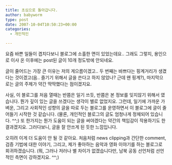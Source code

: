 ```yaml
---
title: 초심으로 돌아갑니다.
author: babyworm
type: post
date: 2007-10-04T10:50:23+00:00
categories:
  - 개인적인

---
```

요즘 바쁜 일들이 겹치다보니 블로그에 소흘한 면이 있었는데요.. 그래도 그렇지, 용인으로 이사 온 이후에는 post된 글이 10개 정도밖에 안되네요. 

  


글이 줄어드는 가장 큰 이유는 저의 게으름이겠고.. 두 번째는 바쁘다는 핑계거리가 생겼다는 것이겠고(음.. 즐기기 위해서 글을 쓴다고 하지 않았나? 근데 왠 핑계?), 마지막으로는 글의 주제가 약간 딱딱했다는 점이겠지요.

  


사실, 이 블로그를 처음 열때는 반쯤은 일기 쓰듯, 반쯤은 본 정보를 잊지않기 위해서 였습니다. 뭔가 깊이 있는 글을 쓰겠다는 생각이 별로 없었지요. 그런데, 일기에 가까운 가벼운, 그리고 사회적인 성향의 글을 따로 두는 블로그를 운영하면서 이 블로그에 글이 줄어들기 시작한 것 같습니다. (물론, 개인적인 블로그의 글도 엄청나게 정체되어 있습니다. ^^;) 또 한가지는 뭔가 도움이 되는 글을 써야겠다는 약간의 책임감이 작용하기도 한 결과겠지요. 그러다보니, 글을 잘 안쓰게 된 듯한 느낌입니다. 

  


오히려 이게 더 도움이 안 될 것 같아요. 처음처럼 news clipping과 간단한 comment, 검증 기법에 대한 이야기, 그리고, 제가 좋아하는 음악과 영화 이야기를 하는 블로그로 회귀하겠습니다. (뭐, 그러나 저러나 별 차이가 없겠습니다만, 남북 공동 선언처럼 선언적인 측면이 강하겠지요. ^^;)